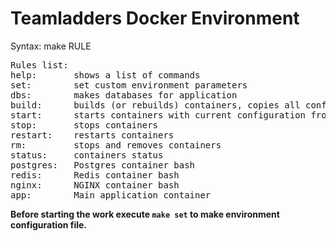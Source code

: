 <h1>Teamladders Docker Environment</h1>


Syntax: make RULE

<pre>
Rules list:
help:       shows a list of commands
set:        set custom environment parameters
dbs:        makes databases for application
build:      builds (or rebuilds) containers, copies all configure files from conf directory
start:      starts containers with current configuration from conf directory
stop:       stops containers
restart:    restarts containers
rm:         stops and removes containers
status:     containers status
postgres:   Postgres container bash
redis:      Redis container bash
nginx:      NGINX container bash
app:        Main application container
</pre>

<b>Before starting the work execute `make set` to make environment configuration file.</b>
